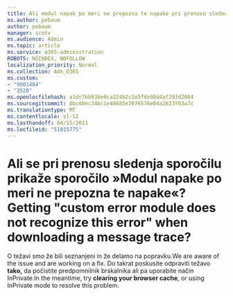 ```yaml
---
title: Ali modul napak po meri ne prepozna te napake pri prenosu sledenja sporočilu?
ms.author: pebaum
author: pebaum
manager: scotv
ms.audience: Admin
ms.topic: article
ms.service: o365-administration
ROBOTS: NOINDEX, NOFOLLOW
localization_priority: Normal
ms.collection: Adm_O365
ms.custom:
- "9001484"
- "3520"
ms.openlocfilehash: a1dc7bb93be0ca224b2c1e5fde98d4af393d2004
ms.sourcegitcommit: 8bc60ec34bc1e40685e3976576e04a2623f63a7c
ms.translationtype: MT
ms.contentlocale: sl-SI
ms.lasthandoff: 04/15/2021
ms.locfileid: "51815775"
---
```

# <a name="getting-custom-error-module-does-not-recognize-this-error-when-downloading-a-message-trace"></a><span data-ttu-id="c5f92-102">Ali se pri prenosu sledenja sporočilu prikaže sporočilo »Modul napake po meri ne prepozna te napake«?</span><span class="sxs-lookup"><span data-stu-id="c5f92-102">Getting "custom error module does not recognize this error" when downloading a message trace?</span></span>

<span data-ttu-id="c5f92-103">O težavi smo že bili seznanjeni in že delamo na popravku.</span><span class="sxs-lookup"><span data-stu-id="c5f92-103">We are aware of the issue and are working on a fix.</span></span>  <span data-ttu-id="c5f92-104">Do takrat poskusite odpraviti težavo **tako,** da počistite predpomnilnik brskalnika ali pa uporabite način InPrivate.</span><span class="sxs-lookup"><span data-stu-id="c5f92-104">In the meantime, try **clearing your browser cache**, or using InPrivate mode to resolve this problem.</span></span>